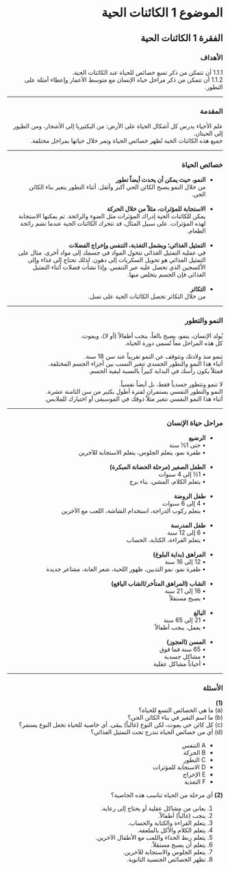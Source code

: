 <div style="text-align: right; direction: rtl;">

<h1>الموضوع 1 الكائنات الحية</h1>

<h2>الفقرة 1 الكائنات الحية</h2>

<h3>الأهداف</h3>
<p>
1.1.1 أن تتمكن من ذكر تسع خصائص للحياة عند الكائنات الحية.<br>
1.1.2 أن تتمكن من ذكر مراحل حياة الإنسان مع متوسط الأعمار وإعطاء أمثلة على التطور.
</p>

<hr>

<h3>المقدمة</h3>
<p>
علم الأحياء يدرس كل أشكال الحياة على الأرض: من البكتيريا إلى الأشجار، ومن الطيور إلى الحيتان.<br>
جميع هذه الكائنات الحية تُظهر خصائص الحياة وتمر خلال حياتها بمراحل مختلفة.
</p>

<hr>

<h3>خصائص الحياة</h3>
<ul>
  <li><b>النمو، حيث يمكن أن يحدث أيضاً تطور</b><br>
  من خلال النمو يصبح الكائن الحي أكبر وأثقل. أثناء التطور يتغير بناء الكائن الحي.</li><br>

  <li><b>الاستجابة للمؤثرات، مثلاً من خلال الحركة</b><br>
  يمكن للكائنات الحية إدراك المؤثرات مثل الضوء والرائحة. ثم يمكنها الاستجابة لهذه المؤثرات. على سبيل المثال، قد تتحرك الكائنات الحية عندما تشم رائحة الطعام.</li><br>

  <li><b>التمثيل الغذائي؛ ويشمل التغذية، التنفس وإخراج الفضلات</b><br>
  في عملية التمثيل الغذائي تتحول المواد في جسمك إلى مواد أخرى. مثال على التمثيل الغذائي هو تحويل السكريات إلى دهون. لذلك تحتاج إلى غذاء وإلى الأكسجين الذي تحصل عليه عبر التنفس. وإذا نشأت فضلات أثناء التمثيل الغذائي فإن الجسم يتخلص منها.</li><br>

  <li><b>التكاثر</b><br>
  من خلال التكاثر تحصل الكائنات الحية على نسل.</li>
</ul>

<hr>

<h3>النمو والتطور</h3>
<p>
يُولد الإنسان، ينمو، يصبح بالغاً، ينجب أطفالاً (أو لا)، ويموت.<br>
كل هذه المراحل معاً تُسمى دورة الحياة.
</p>
<p>
تنمو منذ ولادتك وتتوقف عن النمو تقريباً عند سن 18 سنة.<br>
أثناء هذا النمو والتطور الجسدي تتغير النسب بين أجزاء الجسم المختلفة.<br>
فمثلاً يكون رأسك في البداية كبيراً بالنسبة لبقية الجسم.
</p>
<p>
لا تنمو وتتطور جسدياً فقط، بل أيضاً نفسياً.<br>
النمو والتطور النفسي يستمران لفترة أطول بكثير من سن الثامنة عشرة.<br>
أثناء هذا النمو النفسي تتغير مثلاً ذوقك في الموسيقى أو اختيارك للملابس.
</p>

<hr>

<h3>مراحل حياة الإنسان</h3>
<ul>
  <li><b>الرضيع</b><br>• حتى 1½ سنة<br>• طفرة نمو، يتعلم الجلوس، يتعلم الاستجابة للآخرين</li><br>
  <li><b>الطفل الصغير (مرحلة الحضانة المبكرة)</b><br>• 1½ إلى 4 سنوات<br>• يتعلم الكلام، المشي، بناء برج</li><br>
  <li><b>طفل الروضة</b><br>• 4 إلى 6 سنوات<br>• يتعلم ركوب الدراجة، استخدام الشاشة، اللعب مع الآخرين</li><br>
  <li><b>طفل المدرسة</b><br>• 6 إلى 12 سنة<br>• يتعلم القراءة، الكتابة، الحساب</li><br>
  <li><b>المراهق (بداية البلوغ)</b><br>• 12 إلى 16 سنة<br>• طفرة نمو، نمو الثديين، ظهور اللحية، شعر العانة، مشاعر جديدة</li><br>
  <li><b>الشاب (المراهق المتأخر/الشاب اليافع)</b><br>• 16 إلى 21 سنة<br>• يصبح مستقلاً</li><br>
  <li><b>البالغ</b><br>• 21 إلى 65 سنة<br>• يعمل، ينجب أطفالاً</li><br>
  <li><b>المسن (العجوز)</b><br>• 65 سنة فما فوق<br>• مشاكل جسدية<br>• أحياناً مشاكل عقلية</li>
</ul>

<hr>

<h3>الأسئلة</h3>
<p>
<b>(1)</b><br>
(a) ما هي الخصائص التسع للحياة؟<br>
(b) ما اسم التغير في بناء الكائن الحي؟<br>
(c) كل كائن حي يموت، لكن النوع (غالباً) يبقى. أي خاصية للحياة تجعل النوع يستمر؟<br>
(d) أي من خصائص الحياة تندرج تحت التمثيل الغذائي؟
</p>
<ul>
  <li>A التنفس</li>
  <li>B الحركة</li>
  <li>C التطور</li>
  <li>D الاستجابة للمؤثرات</li>
  <li>E الإخراج</li>
  <li>F التغذية</li>
</ul>

<p>
<b>(2)</b> أي مرحلة من الحياة تناسب هذه الخاصية؟
</p>
<ol>
  <li>يعاني من مشاكل عقلية أو يحتاج إلى رعاية.</li>
  <li>ينجب (غالباً) أطفالاً.</li>
  <li>يتعلم القراءة والكتابة والحساب.</li>
  <li>يتعلم الكلام والأكل بالملعقة.</li>
  <li>يتعلم ربط الحذاء واللعب مع الأطفال الآخرين.</li>
  <li>يتعلم أن يصبح مستقلاً.</li>
  <li>يتعلم الجلوس والاستجابة للآخرين.</li>
  <li>تظهر الخصائص الجنسية الثانوية.</li>
</ol>

</div>
